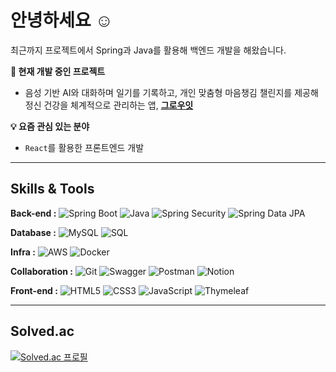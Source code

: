 # 안녕하세요 ☺️

최근까지 프로젝트에서 Spring과 Java를 활용해 백엔드 개발을 해왔습니다.

**🚀 현재 개발 중인 프로젝트**

- 음성 기반 AI와 대화하며 일기를 기록하고, 개인 맞춤형 마음챙김 챌린지를 제공해 정신 건강을 체계적으로 관리하는 앱, **[그로우잇](https://github.com/7-umc-GrowIT)**


**💡 요즘 관심 있는 분야**
- `React`를 활용한 프론트엔드 개발

<!--
## Projects
### [1. Output (Apr 2025 - Jun 2025)](https://github.com/syeongk/output)
**An app that provides a personalized mock interview environment to help users prepare for real-life interviews.**

<details>
    <summary>Details</summary>
    <div markdown="1">

1. **Skills & Tools**
    - `Spring boot, Java, Spring Data JPA` `MySQL` `kt cloud, Docker` `Thymleaf`
2. **Contributions**
    - **Planning & Design :** Led service planning, storyboarding (SB), wireframing, and UI/UX design. 
    - **Back-end :** Implemented all APIs for core features (AI question generation, mock interviews, results reports) and deployed the server to kt cloud using Docker. 
    - **Front-end:** Developed the admin page and integrated it with the back-end logic. 
    - **Documentation & Collaboration:** Authored requirements definitions, ERD, WBS, and test cases. Automated API documentation using Swagger.
    
   </div>
</details>

> 🏆 2025.06.26 | Hecto Group Performance Showcase | Silver prize

### [2. Growit (Dec 2024 - Feb 2025)](https://github.com/syeongk/growit-springboot)
**An app that helps users systematically manage their mental health by recording journals with a voice-based AI and providing personalized mindfulness challenges.**

<details>
    <summary>Details</summary>
    <div markdown="1">

1. **Skills & Tools**
    - `Spring boot, Java, Spring Security, Spring Data JPA` `MySQL` `AWS, Prometheus, Grafana`
2. **Contributions**
    - **Authentication & Security:** Built a user authentication system using Spring Security and JWT.
    - **AI Model Fine-tuning:** Fine-tuned the OpenAI ChatGPT 4o-mini model to provide personalized feedback.
    - **Deployment & Monitoring:** Deployed the server using AWS and set up server monitoring with Prometheus and Grafana.
    - **Documentation & Collaboration:** Created ERD diagrams and automated API documentation using Swagger.
    
   </div>
</details>

> 🏆 2025.02.24 | UMC University IT Community 7th Demo Day | Excellence prize
-->

---

## Skills & Tools

**Back-end :**
![Spring Boot](https://img.shields.io/badge/Spring_Boot-6DB33F?style=flat-square&logo=springboot&logoColor=white)
![Java](https://img.shields.io/badge/Java-007396?style=flat-square&logo=java&logoColor=white)
![Spring Security](https://img.shields.io/badge/Spring_Security-6DB33F?style=flat-square&logo=springsecurity&logoColor=white)
![Spring Data JPA](https://img.shields.io/badge/Spring_Data_JPA-6DB33F?style=flat-square&logo=spring&logoColor=white)

**Database :**
![MySQL](https://img.shields.io/badge/MySQL-4479A1?style=flat-square&logo=mysql&logoColor=white)
![SQL](https://img.shields.io/badge/SQL-4479A1?style=flat-square)

**Infra :**
![AWS](https://img.shields.io/badge/AWS-232F3E?style=flat-square&logo=amazonaws&logoColor=white)
![Docker](https://img.shields.io/badge/Docker-2496ED?style=flat-square&logo=docker&logoColor=white)

**Collaboration :**
![Git](https://img.shields.io/badge/Git-F05032?style=flat-square&logo=git&logoColor=white)
![Swagger](https://img.shields.io/badge/Swagger-005F0F?style=flat-square&logo=swagger&logoColor=white)
![Postman](https://img.shields.io/badge/Postman-FF6C37?style=flat-square&logo=postman&logoColor=white)
![Notion](https://img.shields.io/badge/Notion-000000?style=flat-square&logo=notion&logoColor=white)

**Front-end :** ![HTML5](https://img.shields.io/badge/HTML5-E34F26?style=flat-square&logo=html5&logoColor=white)
![CSS3](https://img.shields.io/badge/CSS3-1572B6?style=flat-square&logo=css3&logoColor=white)
![JavaScript](https://img.shields.io/badge/JavaScript-F7DF1E?style=flat-square&logo=javascript&logoColor=black)
![Thymeleaf](https://img.shields.io/badge/Thymeleaf-005F0F?style=flat-square&logo=thymeleaf&logoColor=white)

---

## Solved.ac
[![Solved.ac 프로필](http://mazassumnida.wtf/api/v2/generate_badge?boj=imsyk)](https://solved.ac/imsyk)

